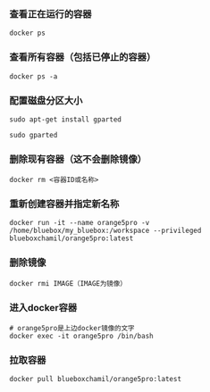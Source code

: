 ### 查看正在运行的容器

```
docker ps
```



### 查看所有容器（包括已停止的容器）

```
docker ps -a
```



### 配置磁盘分区大小

```
sudo apt-get install gparted

sudo gparted
```



### 删除现有容器（这不会删除镜像）

```
docker rm <容器ID或名称>
```



### 重新创建容器并指定新名称

```
docker run -it --name orange5pro -v /home/bluebox/my_bluebox:/workspace --privileged blueboxchamil/orange5pro:latest
```



### 删除镜像

```
docker rmi IMAGE（IMAGE为镜像）
```



### 进入docker容器

```
# orange5pro是上边docker镜像的文字
docker exec -it orange5pro /bin/bash
```



### 拉取容器

```
docker pull blueboxchamil/orange5pro:latest
```

